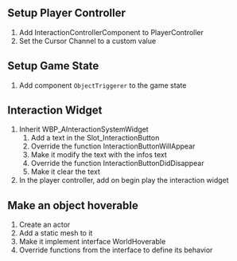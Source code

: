
## Setup Player Controller

1. Add InteractionControllerComponent to PlayerController
2. Set the Cursor Channel to a custom value

## Setup Game State

1. Add component `ObjectTriggerer` to the game state

## Interaction Widget

1. Inherit WBP_AInteractionSystemWidget
	1. Add a text in the Slot_InteractionButton
	2. Override the function InteractionButtonWillAppear
	3. Make it modify the text with the infos text
	4. Override the function InteractionButtonDidDisappear
	5. Make it clear the text
2. In the player controller, add on begin play the interaction widget

## Make an object hoverable

1. Create an actor
2. Add a static mesh to it
3. Make it implement interface WorldHoverable
4. Override functions from the interface to define its behavior
